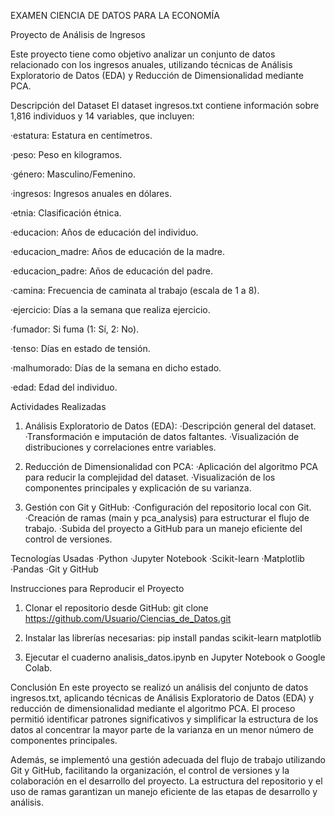 EXAMEN CIENCIA DE DATOS PARA LA ECONOMÍA

Proyecto de Análisis de Ingresos

Este proyecto tiene como objetivo analizar un conjunto de datos relacionado con los ingresos anuales, utilizando técnicas de Análisis Exploratorio de Datos (EDA) y Reducción de Dimensionalidad mediante PCA.

Descripción del Dataset
El dataset ingresos.txt contiene información sobre 1,816 individuos y 14 variables, que incluyen:

·estatura: Estatura en centímetros.

·peso: Peso en kilogramos.

·género: Masculino/Femenino.

·ingresos: Ingresos anuales en dólares.

·etnia: Clasificación étnica.

·educacion: Años de educación del individuo.

·educacion_madre: Años de educación de la madre.

·educacion_padre: Años de educación del padre.

·camina: Frecuencia de caminata al trabajo (escala de 1 a 8).

·ejercicio: Días a la semana que realiza ejercicio.

·fumador: Si fuma (1: Sí, 2: No).

·tenso: Días en estado de tensión.

·malhumorado: Días de la semana en dicho estado.

·edad: Edad del individuo.


Actividades Realizadas

1. Análisis Exploratorio de Datos (EDA):
·Descripción general del dataset.
·Transformación e imputación de datos faltantes.
·Visualización de distribuciones y correlaciones entre variables.

2. Reducción de Dimensionalidad con PCA:
·Aplicación del algoritmo PCA para reducir la complejidad del dataset.
·Visualización de los componentes principales y explicación de su varianza.

3. Gestión con Git y GitHub:
·Configuración del repositorio local con Git.
·Creación de ramas (main y pca_analysis) para estructurar el flujo de trabajo.
·Subida del proyecto a GitHub para un manejo eficiente del control de versiones.

Tecnologías Usadas
·Python
·Jupyter Notebook
·Scikit-learn
·Matplotlib
·Pandas
·Git y GitHub

Instrucciones para Reproducir el Proyecto
1. Clonar el repositorio desde GitHub:
git clone https://github.com/Usuario/Ciencias_de_Datos.git

2. Instalar las librerías necesarias:
pip install pandas scikit-learn matplotlib

3. Ejecutar el cuaderno analisis_datos.ipynb en Jupyter Notebook o Google Colab.

Conclusión
En este proyecto se realizó un análisis del conjunto de datos ingresos.txt, aplicando técnicas de Análisis Exploratorio de Datos (EDA) y reducción de dimensionalidad mediante el algoritmo PCA. El proceso permitió identificar patrones significativos y simplificar la estructura de los datos al concentrar la mayor parte de la varianza en un menor número de componentes principales.

Además, se implementó una gestión adecuada del flujo de trabajo utilizando Git y GitHub, facilitando la organización, el control de versiones y la colaboración en el desarrollo del proyecto. La estructura del repositorio y el uso de ramas garantizan un manejo eficiente de las etapas de desarrollo y análisis.
